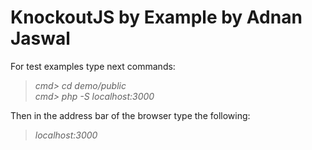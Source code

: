 # KnockoutJS by Example by Adnan Jaswal

For test examples type next commands:<br>
>*cmd> cd demo/public<br>
cmd> php -S localhost:3000<br>*

Then in the address bar of the browser type the following:<br>
>*localhost:3000*

